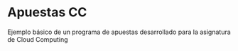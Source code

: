 # Apuestas CC
Ejemplo básico de un programa de apuestas desarrollado para la asignatura de Cloud Computing
